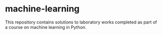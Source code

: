 # machine-learning
This repository contains solutions to laboratory works completed as part of a course on machine learning in Python.
